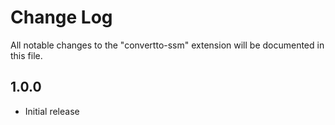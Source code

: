 # Change Log

All notable changes to the "convertto-ssm" extension will be documented in this file.

## 1.0.0

- Initial release
